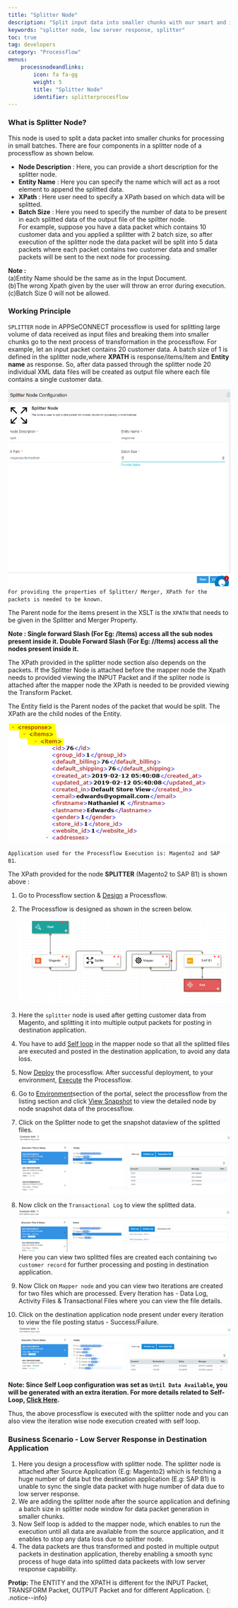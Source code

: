 ```yaml
---
title: "Splitter Node"
description: "Split input data into smaller chunks with our smart and interactive splitter node."
keywords: "splitter node, low server response, splitter"
toc: true
tag: developers
category: "Processflow"
menus: 
    processnodeandlinks:
        icon: fa fa-gg
        weight: 5
        title: "Splitter Node" 
        identifier: splitterprocesflow
---
```


### What is Splitter Node?

This node is used to split a data packet into smaller chunks for processing in small batches. There are four components in a splitter node of a processflow
as shown below. 

- **Node Description** : Here, you can provide a short description for the splitter node.  
- **Entity Name** : Here you can specify the name which will act as a root element to append the splitted data.  
 - **XPath** : Here user need to specify a XPath based on which data will be splitted.
- **Batch Size** : Here you need to specify the number of data to be present in each splitted data of the output file of the spiltter node.  
For example, suppose you have a data packet which contains 10 customer data and you applied a splitter 
with 2 batch size, so after execution of the splitter node the data packet will be split into 5 data 
packets where each packet contains two customer data and smaller packets will be sent to the next node
for processing.     
  

**Note :**  
(a)Entity Name should be the same as in the Input Document.  
(b)The wrong Xpath given by the user will throw an error during execution.  
(c)Batch Size 0 will not be allowed.  

### Working Principle

`SPLITTER` node in APPSeCONNECT processflow is used for splitting large volume of data received as input files and 
breaking them into smaller chunks go to the next process of transformation in the processflow. For example, let an input packet contains 20 customer data. A batch size of 1 is defined in the splitter node,where **XPATH**  is  response/items/item and **Entity name** as response. 
So, after data passed through the splitter node 20 individual XML data files will be created as output file where each file contains a single customer data.

![Processflow Splitter Properties](\staticfiles\processflow\media\splitternode1.png)     
`For providing the properties of Splitter/ Merger, XPath for the packets is needed to be known.` 

The Parent node for the items present in the XSLT is the `XPATH` that needs to be given in the Splitter and Merger Property.

**Note : Single forward Slash (For Eg: /Items) access all the sub nodes present inside it. 
Double Forward Slash (For Eg: //Items) access all the nodes present inside it.**

The XPath provided in the splitter node section also depends on the packets. If the Splitter Node is attached before the 
mapper node the Xpath needs to provided viewing the INPUT Packet and if the spliter node is attached after the mapper 
node the XPath is needed to be provided viewing the Transform Packet.

The Entity field is the Parent nodes of the packet that would be split. The XPath are the child nodes of the Entity.

![TroubleshootingSplitter2](/staticfiles/workflow-management/media/Splitter/TroubleshootingSplitter2.png)  

`Application used for the Processflow Execution is: Magento2 and SAP B1`.

The XPath provided for the node **SPLITTER** (Magento2 to SAP B1) is shown above :      

1) Go to Processflow section & [Design](/getting%20started/create-your-first-processflow/) a Processflow.  
2) The Processflow is designed as shown in the screen below.
![splitflow1](\staticfiles\processflow\media\splitternode2.png)
3) Here the `splitter` node is used after  getting customer data from Magento,
and splitting it into multiple output packets for posting in destination application.  
4) You have to add [Self loop](/processflow/working-with-processflow-selfloop/) in the mapper node so that all the splitted files are executed
and posted in the destination application, to avoid any data loss.   
5) Now [Deploy](/processflow/deploying-and-executing-processflow/) the processflow. After successful deployment, to your environment, [Execute](/processflow/deploying-and-executing-processflow/) the Processflow.  
6) Go to [Environment](/deployment/Environment-Management/)section of the portal, select the processflow from the listing section and click [View Snapshot](/processflow/snapshot-processflow/)
to view the detailed node by node snapshot data of the processflow.    
7) Click on the Splitter node to get the snapshot dataview of the splitted files.      
![splitflow2](\staticfiles\processflow\media\splitternode3.png)      
8) Now click on the `Transactional Log` to view the splitted data.    
 ![splitflow3](\staticfiles\processflow\media\splitternode4.png)      
Here you can view two splitted files are created each containing `two customer record` for further processing and 
posting in destination application.   
9) Now Click on `Mapper node` and you can view two iterations are created for two files
which are processed. Every Iteration has - Data Log, Activity Files & Transactional Files where you can view
the file details.
   
10) Click on the destination application node present under every iteration to view the
file posting status - Success/Failure.    
![splitflow4](\staticfiles\processflow\media\splitternode5.png)

**Note: Since Self Loop configuration was set as `Until Data Available`, you will be generated with an extra iteration. For more details related to Self-Loop, [Click Here](/processflow/working-with-processflow-selfloop/).**


Thus, the above processflow is executed with the splitter node and you can also 
view the iteration wise node execution created with self loop.

### Business Scenario - Low Server Response in Destination Application   

1. Here you design a processflow with splitter node. The splitter node is attached
 after Source Application (E.g: Magento2) which is fetching a huge number of data but the
destination application (E.g: SAP B1) is unable to sync the single data packet with huge number of 
data due to low server response.
2. We are adding the splitter node after the source application and defining a batch size in splitter node
window for data packet generation in smaller chunks.
3. Now Self loop is added to the mapper node, which enables to run the execution until all data are
available from the source application, and it enables to stop any data loss due to splitter node.
4. The data packets are thus transformed and posted in multiple output packets in destination
application, thereby enabling a smooth sync process of huge data into splitted data packeets 
with low server response capability.


**Protip:** The ENTITY and the XPATH is different for the INPUT Packet, TRANSFORM Packet, OUTPUT Packet and for 
different Application.
{: .notice--info}